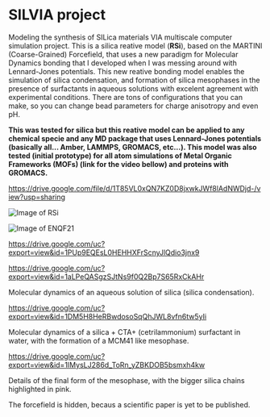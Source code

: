 # SILVIA project
Modeling the synthesis of SILica materials VIA multiscale computer simulation project. 
This is a silica reative model (__RSi__), based on the MARTINI (Coarse-Grained) Forcefield, that uses a new paradigm for Molecular Dynamics bonding that I developed when I was messing around with Lennard-Jones potentials. This new reative bonding model enables the simulation of silica condensation, and formation of silica mesophases in the presence of surfactants in aqueous solutions with excelent agreement with experimental conditions. There are tons of configurations that you can make, so you can change bead parameters for charge anisotropy and even pH. 

__This was tested for silica but this reative model can be applied to any chemical specie and any MD package that uses Lennard-Jones potentials (basically all... Amber, LAMMPS, GROMACS, etc...). This model was also tested (initial prototype) for all atom simulations of Metal Organic Frameworks (MOFs) (link for the video bellow) and proteins with GROMACS.__

https://drive.google.com/file/d/1T85VL0xQN7KZ0D8jxwkJWf8lAdNWDjd-/view?usp=sharing

![Image of RSi](https://lh4.googleusercontent.com/H4cwNgtLouJMLTL3pf9gbUnOkOEbTYogVvDlNna7NLNJrFDNgWFmcrl5TTY9yl7UzhTujVcWuF6YeFlMOouSwSiUX8VM6NtlesSOeXI44HEQS_GfbjGPHQt1s-A5Bgi7lDYTzyCC)

![Image of ENQF21](https://drive.google.com/uc?export=view&id=1PUp9EQEsL0HEHHXFrScnyJlQdio3jnx9)

https://drive.google.com/uc?export=view&id=1PUp9EQEsL0HEHHXFrScnyJlQdio3jnx9


https://drive.google.com/uc?export=view&id=1aLPeQASgzSJtNs9f0Q2Bp7S65RxCkAHr

Molecular dynamics of an aqueous solution of silica (silica condensation).


https://drive.google.com/uc?export=view&id=1DM5H8HeRBwdosoSqQhJWL8vfn6tw5yIi

Molecular dynamics of a silica + CTA+ (cetrilammonium) surfactant in water, with the formation of a MCM41 like mesophase.


https://drive.google.com/uc?export=view&id=1IMysLJ286d_ToRn_yZBKDOB5bsmxh4kw

Details of the final form of the mesophase, with the bigger silica chains highlighted in pink.

The forcefield is hidden, becaus a scientific paper is yet to be published.



